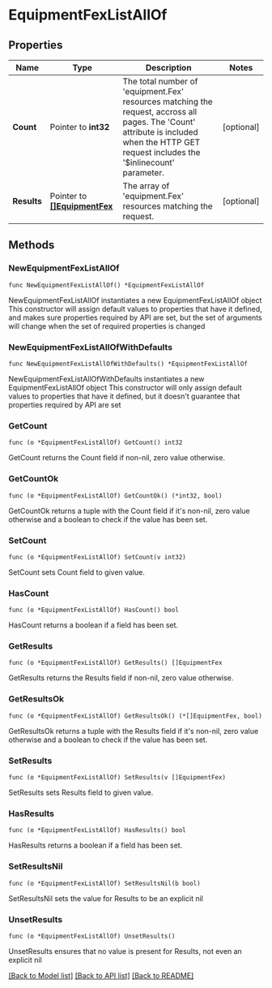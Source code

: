 # EquipmentFexListAllOf

## Properties

Name | Type | Description | Notes
------------ | ------------- | ------------- | -------------
**Count** | Pointer to **int32** | The total number of &#39;equipment.Fex&#39; resources matching the request, accross all pages. The &#39;Count&#39; attribute is included when the HTTP GET request includes the &#39;$inlinecount&#39; parameter. | [optional] 
**Results** | Pointer to [**[]EquipmentFex**](EquipmentFex.md) | The array of &#39;equipment.Fex&#39; resources matching the request. | [optional] 

## Methods

### NewEquipmentFexListAllOf

`func NewEquipmentFexListAllOf() *EquipmentFexListAllOf`

NewEquipmentFexListAllOf instantiates a new EquipmentFexListAllOf object
This constructor will assign default values to properties that have it defined,
and makes sure properties required by API are set, but the set of arguments
will change when the set of required properties is changed

### NewEquipmentFexListAllOfWithDefaults

`func NewEquipmentFexListAllOfWithDefaults() *EquipmentFexListAllOf`

NewEquipmentFexListAllOfWithDefaults instantiates a new EquipmentFexListAllOf object
This constructor will only assign default values to properties that have it defined,
but it doesn't guarantee that properties required by API are set

### GetCount

`func (o *EquipmentFexListAllOf) GetCount() int32`

GetCount returns the Count field if non-nil, zero value otherwise.

### GetCountOk

`func (o *EquipmentFexListAllOf) GetCountOk() (*int32, bool)`

GetCountOk returns a tuple with the Count field if it's non-nil, zero value otherwise
and a boolean to check if the value has been set.

### SetCount

`func (o *EquipmentFexListAllOf) SetCount(v int32)`

SetCount sets Count field to given value.

### HasCount

`func (o *EquipmentFexListAllOf) HasCount() bool`

HasCount returns a boolean if a field has been set.

### GetResults

`func (o *EquipmentFexListAllOf) GetResults() []EquipmentFex`

GetResults returns the Results field if non-nil, zero value otherwise.

### GetResultsOk

`func (o *EquipmentFexListAllOf) GetResultsOk() (*[]EquipmentFex, bool)`

GetResultsOk returns a tuple with the Results field if it's non-nil, zero value otherwise
and a boolean to check if the value has been set.

### SetResults

`func (o *EquipmentFexListAllOf) SetResults(v []EquipmentFex)`

SetResults sets Results field to given value.

### HasResults

`func (o *EquipmentFexListAllOf) HasResults() bool`

HasResults returns a boolean if a field has been set.

### SetResultsNil

`func (o *EquipmentFexListAllOf) SetResultsNil(b bool)`

 SetResultsNil sets the value for Results to be an explicit nil

### UnsetResults
`func (o *EquipmentFexListAllOf) UnsetResults()`

UnsetResults ensures that no value is present for Results, not even an explicit nil

[[Back to Model list]](../README.md#documentation-for-models) [[Back to API list]](../README.md#documentation-for-api-endpoints) [[Back to README]](../README.md)


